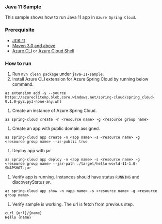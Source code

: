 ### Java 11 Sample

This sample shows how to run Java 11 app in `Azure Spring Cloud`.

### Prerequisite

* [JDK 11](https://docs.microsoft.com/en-us/azure/java/jdk/java-jdk-install)
* [Maven 3.0 and above](http://maven.apache.org/install.html)
* [Azure CLI](https://docs.microsoft.com/en-us/cli/azure/install-azure-cli?view=azure-cli-latest) or [Azure Cloud Shell](https://docs.microsoft.com/en-us/azure/cloud-shell/overview)

### How to run 

1. Run `mvn clean package` under `java-11-sample`.
1. Install Azure CLI extension for Azure Spring Cloud by running below command.
  ```
  az extension add -y --source https://azureclitemp.blob.core.windows.net/spring-cloud/spring_cloud-0.1.0-py2.py3-none-any.whl
  ```
1. Create an instance of Azure Spring Cloud.
  ```
  az spring-cloud create -n <resource name> -g <resource group name>
  ```
1. Create an app with public domain assigned.
  ```
  az spring-cloud app create -n <app name> -s <resource name> -g <resource group name> --is-public true 
  ```
1. Deploy app with jar
  ```
  az spring-cloud app deploy -n <app name> -s <resource name> -g <resource group name> --jar-path ./target/hello-world-11-1.0-SNAPSHOT.jar
  ```
1. Verify app is running. Instances should have status `RUNNING` and discoveryStatus `UP`. 
  ```
  az spring-cloud app show -n <app name> -s <resource name> -g <resource group name>
  ```
1. Verify sample is working. The url is fetch from previous step. 
  ```
  curl {url}/{name}
  Hello {name}
  ```

